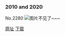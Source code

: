 ### 2010 and 2020
No.2280
![图片不见了~~~](https://imgs.xkcd.com/comics/2010_and_2020.png)

[原址](https://xkcd.com//2280) [下载](https://imgs.xkcd.com/comics/2010_and_2020.png)

